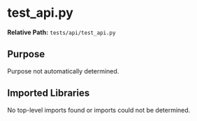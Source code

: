 # test_api.py

**Relative Path:** `tests/api/test_api.py`

## Purpose

Purpose not automatically determined.

## Imported Libraries

No top-level imports found or imports could not be determined.
